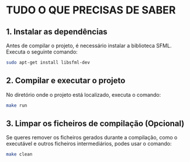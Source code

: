 # TUDO O QUE PRECISAS DE SABER

## 1. Instalar as dependências

Antes de compilar o projeto, é necessário instalar a biblioteca SFML. Executa o seguinte comando:

```bash
sudo apt-get install libsfml-dev
```

## 2. Compilar e executar o projeto

No diretório onde o projeto está localizado, executa o comando:

```bash
make run
```

## 3. Limpar os ficheiros de compilação (Opcional)

Se queres remover os ficheiros gerados durante a compilação, como o executável e outros ficheiros intermediários, podes usar o comando:

```bash
make clean
```
